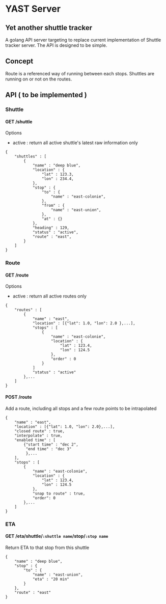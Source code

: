 # YAST Server
## Yet another shuttle tracker
A golang API server targeting to replace current implementation of Shuttle tracker server. The API is designed to be simple.

## Concept
Route is a referenced way of running between each stops. 
Shuttles are running on or not on the routes. 

## API ( to be implemented )
### Shuttle
#### GET /shuttle
Options

* active : return all active shuttle's latest raw information only

~~~
{
	"shuttles" : [
		{
			"name" : "deep blue",
			"location" : {
				"lat" : 123.3,
				"lon" : 234.4, 
			},
			"stop" : {
				"to" : {
					"name" : "east-colonie",
				},
				"from" : {
					"name" : "east-union",
				},
				"at" : {}
			},
			"heading" : 129,
			"status" : "active",
			"route" : "east",
		}
	]
}
~~~


### Route
#### GET /route
Options

* active : return all active routes only

~~~
{
	"routes" : [
		{
			"name" : "east",
			"location" : [{"lat": 1.0, "lon": 2.0 },...],
			"stops" : [
				{
					"name" : "east-colonie",
					"location" : {
						"lat" : 123.4,
						"lon" : 124.5
					},
					"order" : 0
				}
			]
			"status" : "active"
		},...
	]
}
~~~

#### POST /route
Add a route, including all stops and a few route points to be intrapolated

~~~
{
	"name" : "east",
	"location" : [{"lat": 1.0, "lon": 2.0},...],
	"closed route" : true,
	"interpolate" : true,
	"enabled time" : [
		{"start time" : "dec 2",
		 "end time" : "dec 3"
		 },...
	],
	"stops" : [
		{
			"name" : "east-colonie",
			"location" : {
				"lat" : 123.4,
				"lon" : 124.5
			},
			"snap to route" : true,
			"order": 0
		},...
	]
}
~~~

### ETA
#### GET /eta/shuttle/`:shuttle name`/stop/`:stop name`
Return ETA to that stop from this shuttle

~~~
{
	"name" : "deep blue",
	"stop" : {
		"to" : {
			"name" : "east-union",
			"eta" : "20 min"
		}
	},
	"route" : "east"
}
~~~